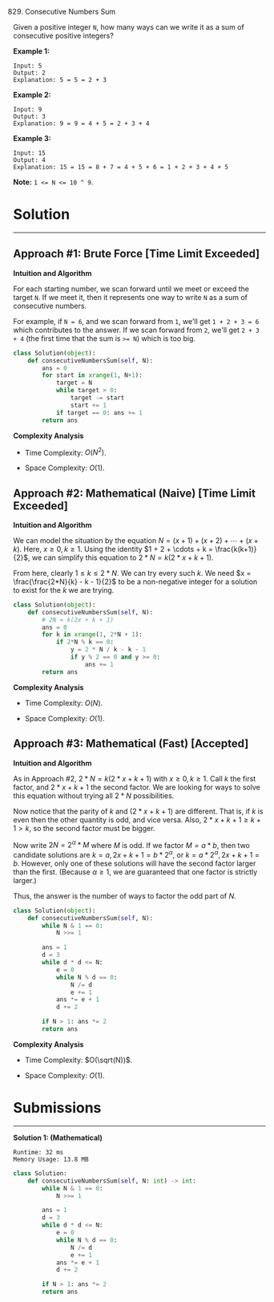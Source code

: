 829. Consecutive Numbers Sum

Given a positive integer `N`, how many ways can we write it as a sum of consecutive positive integers?

**Example 1:**
```
Input: 5
Output: 2
Explanation: 5 = 5 = 2 + 3
```

**Example 2:**
```
Input: 9
Output: 3
Explanation: 9 = 9 = 4 + 5 = 2 + 3 + 4
```

**Example 3:**
```
Input: 15
Output: 4
Explanation: 15 = 15 = 8 + 7 = 4 + 5 + 6 = 1 + 2 + 3 + 4 + 5
```

**Note:** `1 <= N <= 10 ^ 9`.

# Solution
---
## Approach #1: Brute Force [Time Limit Exceeded]
**Intuition and Algorithm**

For each starting number, we scan forward until we meet or exceed the target `N`. If we meet it, then it represents one way to write `N` as a sum of consecutive numbers.

For example, if `N = 6`, and we scan forward from `1`, we'll get `1 + 2 + 3 = 6` which contributes to the answer. If we scan forward from `2`, we'll get `2 + 3 + 4` (the first time that the sum is `>= N`) which is too big.

```python
class Solution(object):
    def consecutiveNumbersSum(self, N):
        ans = 0
        for start in xrange(1, N+1):
            target = N
            while target > 0:
                target -= start
                start += 1
            if target == 0: ans += 1
        return ans
```

**Complexity Analysis**

* Time Complexity: $O(N^2)$.

* Space Complexity: $O(1)$.

## Approach #2: Mathematical (Naive) [Time Limit Exceeded]
**Intuition and Algorithm**

We can model the situation by the equation $N = (x+1) + (x+2) + \cdots + (x+k)$. Here, $x \geq 0, k \geq 1$. Using the identity $1 + 2 + \cdots + k = \frac{k(k+1)}{2}$, we can simplify this equation to $2*N = k(2*x + k + 1)$.

From here, clearly $1 \leq k \leq 2*N$. We can try every such $k$. We need $x = \frac{\frac{2*N}{k} - k - 1}{2}$ to be a non-negative integer for a solution to exist for the $k$ we are trying.

```python
class Solution(object):
    def consecutiveNumbersSum(self, N):
        # 2N = k(2x + k + 1)
        ans = 0
        for k in xrange(1, 2*N + 1):
            if 2*N % k == 0:
                y = 2 * N / k - k - 1
                if y % 2 == 0 and y >= 0:
                    ans += 1
        return ans
```

**Complexity Analysis**

* Time Complexity: $O(N)$.

* Space Complexity: $O(1)$.

## Approach #3: Mathematical (Fast) [Accepted]
**Intuition and Algorithm**

As in Approach #2, $2*N = k(2*x + k + 1)$ with $x \geq 0, k \geq 1$. Call $k$ the first factor, and $2*x + k + 1$ the second factor. We are looking for ways to solve this equation without trying all $2*N$ possibilities.

Now notice that the parity of $k$ and $(2*x + k + 1)$ are different. That is, if $k$ is even then the other quantity is odd, and vice versa. Also, $2*x + k + 1 \geq k + 1 > k$, so the second factor must be bigger.

Now write $2N = 2^\alpha * M$ where $M$ is odd. If we factor $M = a * b$, then two candidate solutions are $k = a, 2x+k+1 = b * 2^\alpha$, or $k = a * 2^\alpha, 2x+k+1 = b$. However, only one of these solutions will have the second factor larger than the first. (Because $\alpha \geq 1$, we are guaranteed that one factor is strictly larger.)

Thus, the answer is the number of ways to factor the odd part of $N$.

```python
class Solution(object):
    def consecutiveNumbersSum(self, N):
        while N & 1 == 0:
            N >>= 1

        ans = 1    
        d = 3
        while d * d <= N:
            e = 0
            while N % d == 0:
                N /= d
                e += 1
            ans *= e + 1
            d += 2

        if N > 1: ans *= 2
        return ans
```

**Complexity Analysis**

* Time Complexity: $O(\sqrt(N))$.

* Space Complexity: $O(1)$.

# Submissions
---
**Solution 1: (Mathematical)**
```
Runtime: 32 ms
Memory Usage: 13.8 MB
```
```python
class Solution:
    def consecutiveNumbersSum(self, N: int) -> int:
        while N & 1 == 0:
            N >>= 1

        ans = 1    
        d = 3
        while d * d <= N:
            e = 0
            while N % d == 0:
                N /= d
                e += 1
            ans *= e + 1
            d += 2

        if N > 1: ans *= 2
        return ans
```
